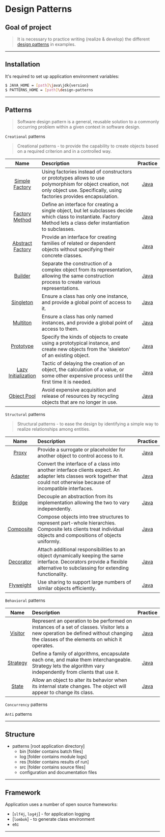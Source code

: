 #                        Design Patterns

Goal of project
---------------

> It is necessary to practice writing (realize & develop) 
> the different [design patterns][patterns] in examples.
***

Installation
------------

It's required to set up application environment variables:
```sh
$ JAVA_HOME = [path]\java\jdk{version}
$ PATTERNS_HOME = [path]\design-patterns
```
***

## Patterns
> Software design pattern is a general,
> reusable solution to a commonly occurring problem
> within a given context in software design.

`Creational` patterns
> Creational patterns - to provide the capability to create objects
> based on a required criterion and in a controlled way.

|                                         Name                                          | Description                                                                                                                                                                      |                                                   Practice                                                   |
|:-------------------------------------------------------------------------------------:|:---------------------------------------------------------------------------------------------------------------------------------------------------------------------------------|:------------------------------------------------------------------------------------------------------------:|
| [Simple Factory](https://en.wikipedia.org/wiki/Factory_(object-oriented_programming)) | Using factories instead of constructors or prototypes allows to use polymorphism for object creation, not only object use. Specifically, using factories provides encapsulation. |   [Java](/src/main/java/com/witalis/design/patterns/pattern/creational/factory/simple/SimpleFactory.java)    |
|        [Factory Method](https://en.wikipedia.org/wiki/Factory_method_pattern)         | Define an interface for creating a single object, but let subclasses decide which class to instantiate. Factory Method lets a class defer instantiation to subclasses.           |   [Java](/src/main/java/com/witalis/design/patterns/pattern/creational/factory/method/FactoryMethod.java)    |
|      [Abstract Factory](https://en.wikipedia.org/wiki/Abstract_factory_pattern)       | Provide an interface for creating families of related or dependent objects without specifying their concrete classes.                                                            | [Java](/src/main/java/com/witalis/design/patterns/pattern/creational/factory/abstracts/AbstractFactory.java) |
|               [Builder](https://en.wikipedia.org/wiki/Builder_pattern)                | Separate the construction of a complex object from its representation, allowing the same construction process to create various representations.                                 |          [Java](/src/main/java/com/witalis/design/patterns/pattern/creational/builder/Builder.java)          |
|             [Singleton](https://en.wikipedia.org/wiki/Singleton_pattern)              | Ensure a class has only one instance, and provide a global point of access to it.                                                                                                |        [Java](/src/main/java/com/witalis/design/patterns/pattern/creational/singleton/Singleton.java)        |
|              [Multiton](https://en.wikipedia.org/wiki/Multiton_pattern)               | Ensure a class has only named instances, and provide a global point of access to them.                                                                                           |         [Java](/src/main/java/com/witalis/design/patterns/pattern/creational/multiton/Multiton.java)         |
|             [Prototype](https://en.wikipedia.org/wiki/Prototype_pattern)              | Specify the kinds of objects to create using a prototypical instance, and create new objects from the 'skeleton' of an existing object.                                          |        [Java](/src/main/java/com/witalis/design/patterns/pattern/creational/prototype/Prototype.java)        |
|       [Lazy Initialization](https://en.wikipedia.org/wiki/Lazy_initialization)        | Tactic of delaying the creation of an object, the calculation of a value, or some other expensive process until the first time it is needed.                                     |      [Java](/src/main/java/com/witalis/design/patterns/pattern/creational/lazy/LazyInitialization.java)      |
|           [Object Pool](https://en.wikipedia.org/wiki/Object_pool_pattern)            | Avoid expensive acquisition and release of resources by recycling objects that are no longer in use.                                                                             |          [Java](/src/main/java/com/witalis/design/patterns/pattern/creational/pool/ObjectPool.java)          |

`Structural` patterns
> Structural patterns - to ease the design by identifying a simple way
> to realize relationships among entities.

|                             Name                             | Description                                                                                                                                                                   |                                            Practice                                            |
|:------------------------------------------------------------:|:------------------------------------------------------------------------------------------------------------------------------------------------------------------------------|:----------------------------------------------------------------------------------------------:|
|     [Proxy](https://en.wikipedia.org/wiki/Proxy_pattern)     | Provide a surrogate or placeholder for another object to control access to it.                                                                                                |     [Java](/src/main/java/com/witalis/design/patterns/pattern/structural/proxy/Proxy.java)     |
|   [Adapter](https://en.wikipedia.org/wiki/Adapter_pattern)   | Convert the interface of a class into another interface clients expect. An adapter lets classes work together that could not otherwise because of incompatible interfaces.    |   [Java](/src/main/java/com/witalis/design/patterns/pattern/structural/adapter/Adapter.java)   |
|    [Bridge](https://en.wikipedia.org/wiki/Bridge_pattern)    | Decouple an abstraction from its implementation allowing the two to vary independently.                                                                                       |    [Java](/src/main/java/com/witalis/design/patterns/pattern/structural/bridge/Bridge.java)    |
| [Composite](https://en.wikipedia.org/wiki/Composite_pattern) | Compose objects into tree structures to represent part-whole hierarchies. Composite lets clients treat individual objects and compositions of objects uniformly.              | [Java](/src/main/java/com/witalis/design/patterns/pattern/structural/composite/Composite.java) |
| [Decorator](https://en.wikipedia.org/wiki/Decorator_pattern) | Attach additional responsibilities to an object dynamically keeping the same interface. Decorators provide a flexible alternative to subclassing for extending functionality. | [Java](/src/main/java/com/witalis/design/patterns/pattern/structural/decorator/Decorator.java) |
| [Flyweight](https://en.wikipedia.org/wiki/Flyweight_pattern) | Use sharing to support large numbers of similar objects efficiently.                                                                                                          | [Java](/src/main/java/com/witalis/design/patterns/pattern/structural/flyweight/Flyweight.java) |

`Behavioral` patterns

|                            Name                            | Description                                                                                                                                                                         |                                           Practice                                           |
|:----------------------------------------------------------:|:------------------------------------------------------------------------------------------------------------------------------------------------------------------------------------|:--------------------------------------------------------------------------------------------:|
|  [Visitor](https://en.wikipedia.org/wiki/Visitor_pattern)  | Represent an operation to be performed on instances of a set of classes. Visitor lets a new operation be defined without changing the classes of the elements on which it operates. |  [Java](/src/main/java/com/witalis/design/patterns/pattern/behavioral/visitor/Visitor.java)  |
| [Strategy](https://en.wikipedia.org/wiki/Strategy_pattern) | Define a family of algorithms, encapsulate each one, and make them interchangeable. Strategy lets the algorithm vary independently from clients that use it.                        | [Java](/src/main/java/com/witalis/design/patterns/pattern/behavioral/strategy/Strategy.java) |
|    [State](https://en.wikipedia.org/wiki/State_pattern)    | Allow an object to alter its behavior when its internal state changes. The object will appear to change its class.                                                                  |    [Java](/src/main/java/com/witalis/design/patterns/pattern/behavioral/state/State.java)    |

`Concurrency` patterns

`Anti` patterns

***

Structure
---------

- patterns [root application directory]
    - bin [folder contains batch files]
    - log [folder contains module logs]
    - res [folder contains results of run]
    - src [folder contains source files]
    - configuration and documentation files
***

Framework
---------

Application uses a number of open source frameworks:
* [`slf4j`, `log4j`] - for application logging
* [`lombok`] - to generate class environment
* etc
***

[patterns]: <https://en.wikipedia.org/wiki/Software_design_pattern>
